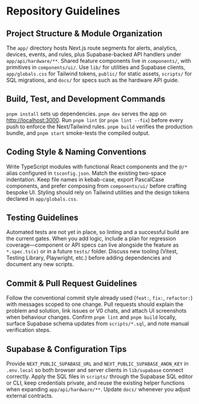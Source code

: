 # Repository Guidelines

## Project Structure & Module Organization
The `app/` directory hosts Next.js route segments for alerts, analytics, devices, events, and rules, plus Supabase-backed API handlers under `app/api/hardware/**`. Shared feature components live in `components/`, with primitives in `components/ui/`. Use `lib/` for utilities and Supabase clients, `app/globals.css` for Tailwind tokens, `public/` for static assets, `scripts/` for SQL migrations, and `docs/` for specs such as the hardware API guide.

## Build, Test, and Development Commands
`pnpm install` sets up dependencies. `pnpm dev` serves the app on <http://localhost:3000>. Run `pnpm lint` (or `pnpm lint --fix`) before every push to enforce the Next/Tailwind rules. `pnpm build` verifies the production bundle, and `pnpm start` smoke-tests the compiled output.

## Coding Style & Naming Conventions
Write TypeScript modules with functional React components and the `@/*` alias configured in `tsconfig.json`. Match the existing two-space indentation. Keep file names in kebab-case, export PascalCase components, and prefer composing from `components/ui/` before crafting bespoke UI. Styling should rely on Tailwind utilities and the design tokens declared in `app/globals.css`.

## Testing Guidelines
Automated tests are not yet in place, so linting and a successful build are the current gates. When you add logic, include a plan for regression coverage—component or API specs can live alongside the feature as `*.spec.ts(x)` or in a future `tests/` folder. Discuss new tooling (Vitest, Testing Library, Playwright, etc.) before adding dependencies and document any new scripts.

## Commit & Pull Request Guidelines
Follow the conventional commit style already used (`feat:`, `fix:`, `refactor:`) with messages scoped to one change. Pull requests should explain the problem and solution, link issues or V0 chats, and attach UI screenshots when behaviour changes. Confirm `pnpm lint` and `pnpm build` locally, surface Supabase schema updates from `scripts/*.sql`, and note manual verification steps.

## Supabase & Configuration Tips
Provide `NEXT_PUBLIC_SUPABASE_URL` and `NEXT_PUBLIC_SUPABASE_ANON_KEY` in `.env.local` so both browser and server clients in `lib/supabase` connect correctly. Apply the SQL files in `scripts/` through the Supabase SQL editor or CLI, keep credentials private, and reuse the existing helper functions when expanding `app/api/hardware/**`. Update `docs/` whenever you adjust external contracts.
